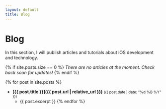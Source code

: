 ```yaml
---
layout: default
title: Blog
---
```

# Blog  
In this section, I will publish articles and tutorials about iOS development and technology.

{% if site.posts.size == 0 %}
*_There are no articles at the moment. Check back soon for updates!_*
{% endif %}

{% for post in site.posts %}
- **[{{ post.title }}]({{ post.url | relative_url }})** <small>({{ post.date | date: "%d %B %Y" }})</small>
  - {{ post.excerpt }}
{% endfor %}